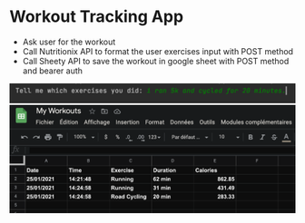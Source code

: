 # Workout Tracking App

- Ask user for the workout
- Call Nutritionix API to format the user exercises input with POST method
- Call Sheety API to save the workout in google sheet with POST method and bearer auth

![alt text](https://github.com/macosta-42/100_days_of_code/blob/main/3_Intermediate%2B/day38_Workout_Tracking_App/Screenshot%202021-01-25%20at%2014.24.54.png?raw=true)
![alt text](https://github.com/macosta-42/100_days_of_code/blob/main/3_Intermediate%2B/day38_Workout_Tracking_App/Screenshot%202021-01-25%20at%2014.25.22.png?raw=true)
